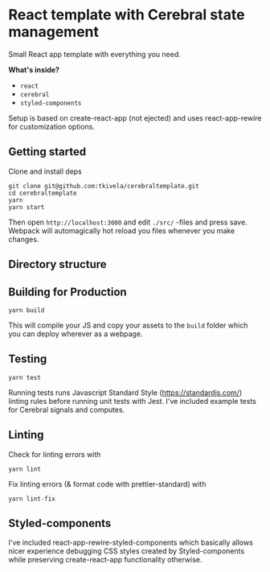 # React template with Cerebral state management

Small React app template with everything you need.

**What's inside?**

* `react`
* `cerebral`
* `styled-components`

Setup is based on create-react-app (not ejected) and uses react-app-rewire for customization options.

## Getting started

Clone and install deps

```
git clone git@github.com:tkivela/cerebraltemplate.git
cd cerebraltemplate
yarn
yarn start
```

Then open `http://localhost:3000` and edit `./src/` -files and press save. Webpack 
will automagically hot reload you files whenever you make changes.

## Directory structure




## Building for Production

```
yarn build
```

This will compile your JS and copy your assets to the `build` folder which
you can deploy wherever as a webpage.

## Testing

```
yarn test
```

Running tests runs Javascript Standard Style (https://standardjs.com/) linting rules before running unit tests with Jest.
I've included example tests for Cerebral signals and computes.

## Linting
Check for linting errors with
```
yarn lint
```

Fix linting errors (& format code with prettier-standard) with
```
yarn lint-fix
```


## Styled-components

I've included react-app-rewire-styled-components which basically allows nicer experience debugging CSS styles created by Styled-components while preserving create-react-app functionality otherwise.
